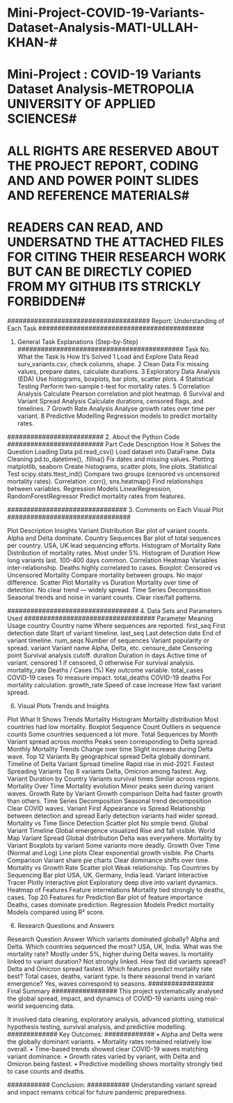 # Mini-Project-COVID-19-Variants-Dataset-Analysis-MATI-ULLAH-KHAN-#
# Mini-Project :  COVID-19 Variants Dataset Analysis-METROPOLIA UNIVERSITY OF APPLIED SCIENCES#
# ALL RIGHTS ARE RESERVED ABOUT THE PROJECT REPORT, CODING AND AND POWER POINT SLIDES AND REFERENCE MATERIALS#
# READERS CAN READ, AND UNDERSATND THE ATTACHED FILES FOR CITING THEIR RESEARCH WORK BUT CAN BE DIRECTLY COPIED FROM MY GITHUB ITS STRICKLY FORBIDDEN#
#####################################
Report: Understanding of Each Task
###########################################
1. General Task Explanations (Step-by-Step)
###########################################
Task No.	What the Task Is	How It’s Solved
1	Load and Explore Data	Read surv_variants.csv, check columns, shape.
2	Clean Data	Fix missing values, prepare dates, calculate durations.
3	Exploratory Data Analysis (EDA)	Use histograms, boxplots, bar plots, scatter plots.
4	Statistical Testing	Perform two-sample t-test for mortality rates.
5	Correlation Analysis	Calculate Pearson correlation and plot heatmap.
6	Survival and Variant Spread Analysis	Calculate durations, censored flags, and timelines.
7	Growth Rate Analysis	Analyse growth rates over time per variant.
8	Predictive Modelling	Regression models to predict mortality rates.

#########################
2. About the Python Code 
#########################
Part	Code Description	How It Solves the Question
Loading Data	pd.read_csv()	Load dataset into DataFrame.
Data Cleaning	pd.to_datetime(), .fillna()	Fix dates and missing values.
Plotting	matplotlib, seaborn	Create histograms, scatter plots, line plots.
Statistical Test	scipy.stats.ttest_ind()	Compare two groups (censored vs uncensored mortality rates).
Correlation	.corr(), sns.heatmap()	Find relationships between variables.
Regression Models	LinearRegression, RandomForestRegressor	Predict mortality rates from features.

###############################
3. Comments on Each Visual Plot 
################################

Plot	Description	Insights
Variant Distribution	Bar plot of variant counts.	Alpha and Delta dominate.
Country Sequences	Bar plot of total sequences per country.	USA, UK lead sequencing efforts.
Histogram of Mortality Rate	Distribution of mortality rates.	Most under 5%.
Histogram of Duration	How long variants last.	100-400 days common.
Correlation Heatmap	Variables inter-relationship.	Deaths highly correlated to cases.
Boxplot: Censored vs Uncensored Mortality	Compare mortality between groups.	No major difference.
Scatter Plot Mortality vs Duration	Mortality over time of detection.	No clear trend — widely spread.
Time Series Decomposition	Seasonal trends and noise in variant counts.	Clear rise/fall patterns.

##################################
4. Data Sets and Parameters Used
##################################
Parameter	Meaning	Usage
country	Country name	Where sequences are reported.
first_seq	First detection date	Start of variant timeline.
last_seq	Last detection date	End of variant timeline.
num_seqs	Number of sequences	Variant popularity or spread.
variant	Variant name	Alpha, Delta, etc.
censure_date	Censoring point	Survival analysis cutoff.
duration	Duration in days	Active time of variant.
censored	1 if censored, 0 otherwise	For survival analysis.
mortality_rate	Deaths / Cases (%)	Key outcome variable.
total_cases	COVID-19 cases	To measure impact.
total_deaths	COVID-19 deaths	For mortality calculation.
growth_rate	Speed of case increase	How fast variant spread.

6. Visual Plots Trends and Insights 

Plot	What It Shows	Trends
Mortality Histogram	Mortality distribution	Most countries had low mortality.
Boxplot Sequence Count	Outliers in sequence counts	Some countries sequenced a lot more.
Total Sequences by Month	Variant spread across months	Peaks seen corresponding to Delta spread.
Monthly Mortality Trends	Change over time	Slight increase during Delta wave.
Top 12 Variants	By geographical spread	Delta globally dominant.
Timeline of Delta Variant	Spread timeline	Rapid rise in mid-2021.
Fastest Spreading Variants	Top 8 variants	Delta, Omicron among fastest.
Avg. Variant Duration by Country	Variants survival times	Similar across regions.
Mortality Over Time	Mortality evolution	Minor peaks seen during variant waves.
Growth Rate by Variant	Growth comparison	Delta had faster growth than others.
Time Series Decomposition	Seasonal trend decomposition	Clear COVID waves.
Variant First Appearance vs Spread	Relationship between detection and spread	Early detection variants had wider spread.
Mortality vs Time Since Detection	Scatter plot	No simple trend.
Global Variant Timeline	Global emergence visualized	Rise and fall visible.
World Map Variant Spread	Global distribution	Delta was everywhere.
Mortality by Variant	Boxplots by variant	Some variants more deadly.
Growth Over Time (Normal and Log)	Line plots	Clear exponential growth visible.
Pie Charts Comparison	Variant share pie charts	Clear dominance shifts over time.
Mortality vs Growth Rate	Scatter plot	Weak relationship.
Top Countries by Sequencing	Bar plot	USA, UK, Germany, India lead.
Variant Interactive Tracer	Plotly interactive plot	Exploratory deep dive into variant dynamics.
Heatmap of Features	Feature interrelations	Mortality tied strongly to deaths, cases.
Top 20 Features for Prediction	Bar plot of feature importance	Deaths, cases dominate prediction.
Regression Models	Predict mortality	Models compared using R² score.

6. Research Questions and Answers

Research Question	Answer
Which variants dominated globally?	Alpha and Delta.
Which countries sequenced the most?	USA, UK, India.
What was the mortality rate?	Mostly under 5%, higher during Delta waves.
Is mortality linked to variant duration?	Not strongly linked.
How fast did variants spread?	Delta and Omicron spread fastest.
Which features predict mortality rate best?	Total cases, deaths, variant type.
Is there seasonal trend in variant emergence?	Yes, waves correspond to seasons.
#################
  Final Summary
#################
This project systematically analysed the global spread, impact, and dynamics of COVID-19 variants using real-world sequencing data.

It involved data cleaning, exploratory analysis, advanced plotting, statistical hypothesis testing, survival analysis, and predictive modelling.
#############
Key Outcomes:
#############
•	Alpha and Delta were the globally dominant variants.
•	Mortality rates remained relatively low overall.
•	Time-based trends showed clear COVID-19 waves matching variant dominance.
•	Growth rates varied by variant, with Delta and Omicron being fastest.
•	Predictive modelling shows mortality strongly tied to case counts and deaths.

###########
Conclusion:
###########
Understanding variant spread and impact remains critical for future pandemic preparedness.

